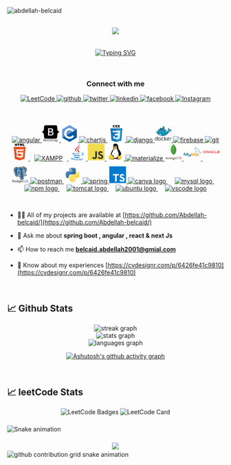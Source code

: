 

<p align="left" width="100%">
    <img src="https://komarev.com/ghpvc/?username=abdellah-belcaid&label=Profile%20views&color=0e75b6&style=flat"
        alt="abdellah-belcaid" />
</p>
</br>

<!-- Intro Section  -->
<div id="intro-img" align="center">
    <a href="#"><img src="https://emojis.slackmojis.com/emojis/images/1531849430/4246/blob-sunglasses.gif?1531849430" width=100></a>
</div>

</br>

<p align="center" width="100%">
    <a href="https://git.io/typing-svg"><img
            src="https://readme-typing-svg.demolab.com?font=Fira+Code&pause=1000&color=292CF7&background=60ECFF00&center=true&vCenter=true&width=435&lines=Hi+%F0%9F%91%8B%2C+I'm+abdellah+belcaid;%F0%9F%92%BB++A+software+engineer+from+Morocco+;%F0%9F%93%9A+I'm++a+Master+Student+in+;Information+Systems+Engineering;%F0%9F%9A%80+Seeking+software+development+exprs;%F0%9F%98%84+Explore+%26+Code+%F0%9F%98%84"
            alt="Typing SVG" /></a>
</p>
</br>


<div align="center">


### Connect with me


</div>

<div align="center">
    <a href="https://leetcode.com/AIZEN001/" target="_blank">
        <img src="https://img.shields.io/badge/LeetCode-orange.svg?style=for-the-badge&logo=leetcode&logoColor=white"
            alt="LeetCode" style="margin-bottom: 5px;" />
    </a>
    <a href="https://github.com/abdellah-belcaid/" target="_blank">
        <img src=https://img.shields.io/badge/github-%2324292e.svg?&style=for-the-badge&logo=github&logoColor=white
            alt=github style="margin-bottom: 5px;" />
    </a>
    <a href="https://twitter.com/Belcaid_AIZEN" target="_blank">
        <img src=https://img.shields.io/badge/twitter-%2300acee.svg?&style=for-the-badge&logo=twitter&logoColor=white
            alt=twitter style="margin-bottom: 5px;" />
    </a>
    <a href="https://linkedin.com/in/abdellah-belcaid/" target="_blank">
        <img src=https://img.shields.io/badge/linkedin-%231E77B5.svg?&style=for-the-badge&logo=linkedin&logoColor=white
            alt=linkedin style="margin-bottom: 5px;" />
    </a>
    <a href="https://www.facebook.com/abdallah.belcaid" target="_blank">
        <img src=https://img.shields.io/badge/facebook-%232E87FB.svg?&style=for-the-badge&logo=facebook&logoColor=white
            alt=facebook style="margin-bottom: 5px;" />
    </a>
    <a href="https://www.instagram.com/abdellah_belcaid/" target="_blank">
        <img src="https://img.shields.io/badge/Instagram-FF1493.svg?style=for-the-badge&logo=instagram&logoColor=white"
            alt="Instagram" style="margin-bottom: 5px;" />
    </a>

</div>


<br />



</br>

<p align="center">
    <a href="https://angular.io" target="_blank" rel="noreferrer">
        <img src="https://angular.io/assets/images/logos/angular/angular.svg" alt="angular" width="40" height="40" />
    </a>
    <a href="https://getbootstrap.com" target="_blank" rel="noreferrer">
        <img src="https://raw.githubusercontent.com/devicons/devicon/master/icons/bootstrap/bootstrap-plain-wordmark.svg"
            alt="bootstrap" width="40" height="40" />
    </a>
    <a href="https://www.cprogramming.com/" target="_blank" rel="noreferrer">
        <img src="https://raw.githubusercontent.com/devicons/devicon/master/icons/c/c-original.svg" alt="c" width="40"
            height="40" />
    </a>
    <a href="https://www.chartjs.org" target="_blank" rel="noreferrer">
        <img src="https://www.chartjs.org/media/logo-title.svg" alt="chartjs" width="40" height="40" />
    </a>
    <a href="https://www.w3schools.com/css/" target="_blank" rel="noreferrer">
        <img src="https://raw.githubusercontent.com/devicons/devicon/master/icons/css3/css3-original-wordmark.svg"
            alt="css3" width="40" height="40" />
    </a>
    <a href="https://www.djangoproject.com/" target="_blank" rel="noreferrer">
        <img src="https://cdn.worldvectorlogo.com/logos/django.svg" alt="django" width="40" height="40" />
    </a>
    <a href="https://www.docker.com/" target="_blank" rel="noreferrer">
        <img src="https://raw.githubusercontent.com/devicons/devicon/master/icons/docker/docker-original-wordmark.svg"
            alt="docker" width="40" height="40" />
    </a>
    <a href="https://firebase.google.com/" target="_blank" rel="noreferrer">
        <img src="https://www.vectorlogo.zone/logos/firebase/firebase-icon.svg" alt="firebase" width="40" height="40" />
    </a>
    <a href="https://git-scm.com/" target="_blank" rel="noreferrer">
        <img src="https://www.vectorlogo.zone/logos/git-scm/git-scm-icon.svg" alt="git" width="40" height="40" />
    </a>
    <a href="https://www.w3.org/html/" target="_blank" rel="noreferrer">
        <img src="https://raw.githubusercontent.com/devicons/devicon/master/icons/html5/html5-original-wordmark.svg"
            alt="html5" width="40" height="40" />
    </a>
    <a href="https://www.apachefriends.org/" target="_blank">
        <img style="margin: 10px" src="https://profilinator.rishav.dev/skills-assets/xampp.png" alt="XAMPP"
            height="40" />
    </a>
    <a href="https://www.java.com" target="_blank" rel="noreferrer">
        <img src="https://raw.githubusercontent.com/devicons/devicon/master/icons/java/java-original.svg" alt="java"
            width="40" height="40" />
    </a>
    <a href="https://developer.mozilla.org/en-US/docs/Web/JavaScript" target="_blank" rel="noreferrer">
        <img src="https://raw.githubusercontent.com/devicons/devicon/master/icons/javascript/javascript-original.svg"
            alt="javascript" width="40" height="40" />
    </a>
    <a href="https://www.linux.org/" target="_blank" rel="noreferrer">
        <img src="https://raw.githubusercontent.com/devicons/devicon/master/icons/linux/linux-original.svg" alt="linux"
            width="40" height="40" />
    </a>
    <a href="https://materializecss.com/" target="_blank" rel="noreferrer">
        <img src="https://raw.githubusercontent.com/prplx/svg-logos/5585531d45d294869c4eaab4d7cf2e9c167710a9/svg/materialize.svg"
            alt="materialize" width="40" height="40" />
    </a>
    <a href="https://www.mongodb.com/" target="_blank" rel="noreferrer">
        <img src="https://raw.githubusercontent.com/devicons/devicon/master/icons/mongodb/mongodb-original-wordmark.svg"
            alt="mongodb" width="40" height="40" />
    </a>
    <a href="https://www.mysql.com/" target="_blank" rel="noreferrer">
        <img src="https://raw.githubusercontent.com/devicons/devicon/master/icons/mysql/mysql-original-wordmark.svg"
            alt="mysql" width="40" height="40" />
    </a>
    <a href="https://www.oracle.com/" target="_blank" rel="noreferrer">
        <img src="https://raw.githubusercontent.com/devicons/devicon/master/icons/oracle/oracle-original.svg"
            alt="oracle" width="40" height="40" />
    </a>
    <a href="https://www.postgresql.org" target="_blank" rel="noreferrer">
        <img src="https://raw.githubusercontent.com/devicons/devicon/master/icons/postgresql/postgresql-original-wordmark.svg"
            alt="postgresql" width="40" height="40" />
    </a>
    <a href="https://postman.com" target="_blank" rel="noreferrer">
        <img src="https://www.vectorlogo.zone/logos/getpostman/getpostman-icon.svg" alt="postman" height="40"
            height="40" />
    </a>
    <a href="https://www.python.org" target="_blank" rel="noreferrer">
        <img src="https://raw.githubusercontent.com/devicons/devicon/master/icons/python/python-original.svg"
            alt="python" width="40" height="40" />
    </a>
    <a href="https://spring.io/" target="_blank" rel="noreferrer">
        <img src="https://www.vectorlogo.zone/logos/springio/springio-icon.svg" alt="spring" height="40" height="40" />
    </a>
    <a href="https://www.typescriptlang.org/" target="_blank" rel="noreferrer">
        <img src="https://raw.githubusercontent.com/devicons/devicon/master/icons/typescript/typescript-original.svg"
            alt="typescript" width="40" height="40" />
    </a>
    <a href="https://cdn.jsdelivr.net/gh/devicons/devicon/icons/canva/canva-original.svg" target="_blank"
        rel="noreferrer">
        <img src="https://cdn.jsdelivr.net/gh/devicons/devicon/icons/canva/canva-original.svg" height="40"
            alt="canva logo" />
    </a>
    <img width="12" />
    <a href="https://cdn.jsdelivr.net/gh/devicons/devicon/icons/mysql/mysql-original.svg" target="_blank"
        rel="noreferrer">
        <img src="https://cdn.jsdelivr.net/gh/devicons/devicon/icons/mysql/mysql-original.svg" height="40"
            alt="mysql logo" />
    </a>
    <img width="12" />
    <a href="https://cdn.jsdelivr.net/gh/devicons/devicon/icons/npm/npm-original-wordmark.svg" target="_blank"
        rel="noreferrer">
        <img src="https://cdn.jsdelivr.net/gh/devicons/devicon/icons/npm/npm-original-wordmark.svg" height="40"
            alt="npm logo" />
    </a>
    <img width="12" />
    <a href="https://cdn.jsdelivr.net/gh/devicons/devicon/icons/tomcat/tomcat-original.svg" target="_blank"
        rel="noreferrer">
        <img src="https://cdn.jsdelivr.net/gh/devicons/devicon/icons/tomcat/tomcat-original.svg" height="40"
            alt="tomcat logo" />
    </a>
    <img width="12" />
    <a href="https://cdn.jsdelivr.net/gh/devicons/devicon/icons/ubuntu/ubuntu-plain.svg" target="_blank"
        rel="noreferrer">
        <img src="https://cdn.jsdelivr.net/gh/devicons/devicon/icons/ubuntu/ubuntu-plain.svg" height="40"
            alt="ubuntu logo" />
    </a>
    <img width="12" />
    <a href="https://cdn.jsdelivr.net/gh/devicons/devicon/icons/vscode/vscode-original.svg" target="_blank"
        rel="noreferrer">
        <img src="https://cdn.jsdelivr.net/gh/devicons/devicon/icons/vscode/vscode-original.svg" height="40"
            alt="vscode logo" />
    </a>
</p>
</br>



- 👨‍💻 All of my projects are available at [https://github.com/Abdellah-belcaid/](https://github.com/Abdellah-belcaid/)

- 💬 Ask me about **spring boot , angular , react & next Js**

- 📫 How to reach me **belcaid.abdellah2001@gmial.com**

- 📄 Know about my experiences [https://cvdesignr.com/p/6426fe41c9810](https://cvdesignr.com/p/6426fe41c9810)



</br>

 <!-- Github Activities -->
 ## 📈 Github Stats

  
<div align="center" style="display: flex; flex-direction: column; align-items: center;">
    <img src="https://streak-stats.demolab.com?user=abdellah-belcaid&locale=en&mode=daily&theme=light&bg_color=00000000&hide_border=true&border_radius=5&order=3"
        style="max-width: 100%; max-height: 150px;" alt="streak graph" />
    <img src="https://github-readme-stats.vercel.app/api?username=abdellah-belcaid&hide_title=false&hide_rank=false&show_icons=true&include_all_commits=true&count_private=true&disable_animations=false&theme=light&bg_color=00000000&locale=en&hide_border=true&order=1"
        style="max-width: 100%; max-height: 145px;" alt="stats graph" />
    <img src="https://github-readme-stats.vercel.app/api/top-langs?username=abdellah-belcaid&locale=en&hide_title=false&layout=compact&card_width=320&langs_count=8&theme=light&bg_color=00000000&hide_border=true&order=2"
        style="max-width: 100%; max-height: 160px;" alt="languages graph" />


[![Ashutosh's github activity graph](https://github-readme-activity-graph.vercel.app/graph?username=abdellah-belcaid&theme=light&bg_color=00000000&border_color=0d1117&hide_border=true&line=18c964&point=403d3d&area=true)](https://github.com/ashutosh00710/github-readme-activity-graph)
    
</div>

</br>


 <!-- leetCode Activities -->
 ## 📈 leetCode Stats
 
<div align="center"  column; align-items: center;">
    <img src="https://leetcode-badge-showcase.vercel.app/api?username=AIZEN001&theme=sky" alt="LeetCode Badges"  height:120px; ">
    <img src="https://leetcard.jacoblin.cool/AIZEN001?theme=unicorn&ext=activity" alt="LeetCode Card" style="max-width: 100%; max-height: 100%; ">
</div>

###

![Snake animation](https://github.com/Abdellah-belcaid/abdellah-belcaid/blob/output/github-contribution-grid-snake.svg)

###

<div align="center">
    <img src="https://profile-counter.glitch.me/Abdellah-belcaid/count.svg?" />
</div>

<picture>
    <source media="(prefers-color-scheme: dark)"
        srcset="https://raw.githubusercontent.com/abdellah-belcaid/abdellah-belcaid/output/github-contribution-grid-snake-dark.svg">
    <source media="(prefers-color-scheme: light)"
        srcset="https://raw.githubusercontent.com/abdellah-belcaid/abdellah-belcaid/output/github-contribution-grid-snake.svg">
    <img alt="github contribution grid snake animation"
        src="https://raw.githubusercontent.com/abdellah-belcaid/output/github-contribution-grid-snake.svg">
</picture>
